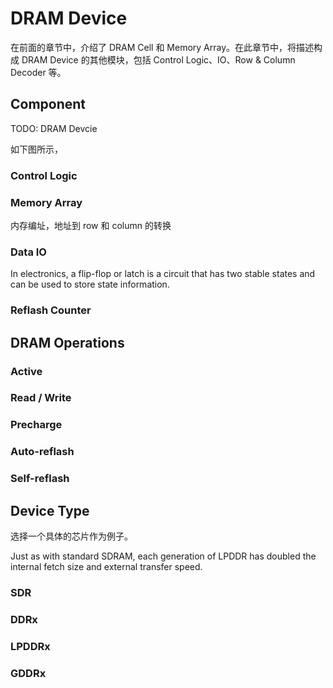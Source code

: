 # DRAM Device

在前面的章节中，介绍了 DRAM Cell 和 Memory Array。在此章节中，将描述构成 DRAM Device 的其他模块，包括 Control Logic、IO、Row & Column Decoder 等。                                                                                                                                                                                                          

## Component

TODO: DRAM Devcie

如下图所示，


### Control Logic

### Memory Array

内存编址，地址到 row 和 column 的转换

### Data IO

In electronics, a flip-flop or latch is a circuit that has two stable states and can be used to store state information. 

### Reflash Counter

## DRAM Operations

### Active

### Read / Write

### Precharge

### Auto-reflash

### Self-reflash


## Device Type

选择一个具体的芯片作为例子。

Just as with standard SDRAM, each generation of LPDDR has doubled the internal fetch size and external transfer speed.

### SDR

### DDRx

### LPDDRx

### GDDRx
